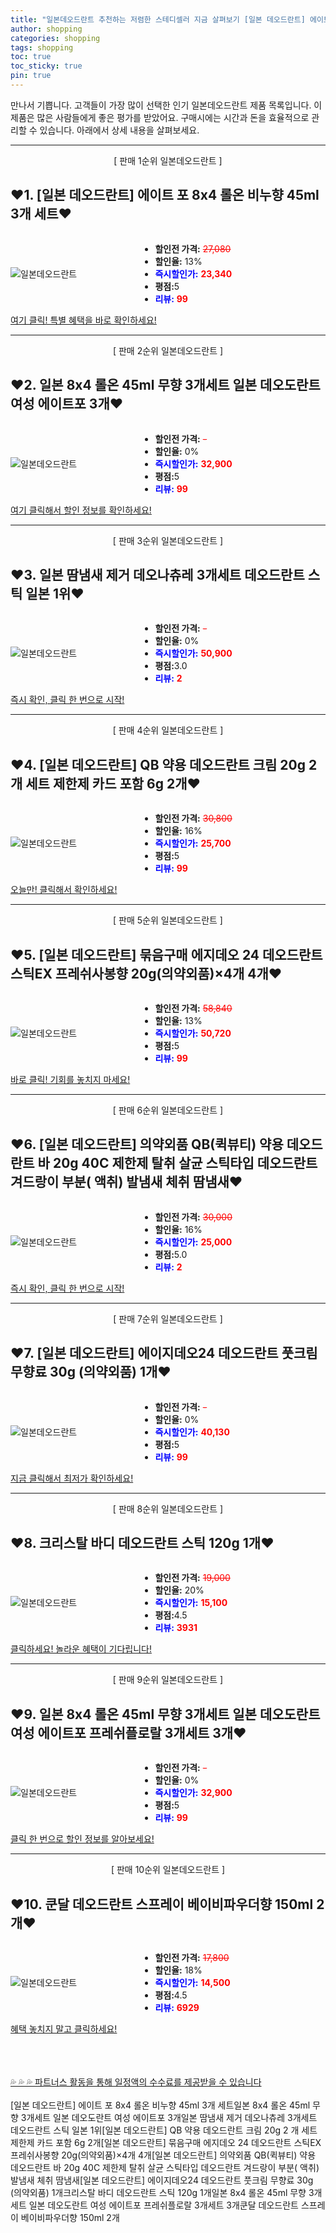 ```yaml
---
title: "일본데오드란트 추천하는 저렴한 스테디셀러 지금 살펴보기 [일본 데오드란트] 에이트 포 8x4"
author: shopping
categories: shopping
tags: shopping
toc: true
toc_sticky: true
pin: true
---
```

만나서 기쁩니다. 고객들이 가장 많이 선택한 인기 일본데오드란트 제품 목록입니다. 이 제품은 많은 사람들에게 좋은 평가를 받았어요. 구매시에는 시간과 돈을 효율적으로 관리할 수 있습니다. 아래에서 상세 내용을 살펴보세요.

---
<p class="toplist" style="margin: 0 auto; display: block; width: fit-content;">[ 판매 1순위 일본데오드란트 ]</p>

<h2><strong>❤️1. [일본 데오드란트] 에이트 포 8x4 롤온 비누향 45ml 3개 세트❤️</strong></h2>

<div style="display: flex; align-items: center;">
    <div style="flex: 0.4;">
        <img src="https://thumbnail8.coupangcdn.com/thumbnails/remote/230x230ex/image/vendor_inventory/8a4f/ee7ea27c970ea418441b0664bb12e29f5888d02e6a8861d09bf89f095e7b.jpg" alt="일본데오드란트" style="max-width: 100%;">
    </div>
    <div style="flex: 0.6; margin-left: 10px;">
        <ul>
            <li><strong>할인전 가격:</strong> <del style="color: red;">27,080</del></li>
            <li><strong>할인율:</strong> 13%</li>
            <li><span style='color:blue'><strong>즉시할인가:</strong></span> <span style='color:red'><strong>23,340</strong></span></li>
            <li><strong>평점:</strong>5</li>
            <li><span style='color:blue'><strong>리뷰:</strong></span> <span style='color:red'><strong>99</strong></span></li>
        </ul>
    </div>
</div>
<div class="center">
    <a href="https://selin100587001.github.io?lptag=AF9450613&subid=githubio&pageKey=7838612260&traceid=V0-153&itemId=21332661877&vendorItemId=90349328487" class="myButton">
        여기 클릭! 특별 혜택을 바로 확인하세요!
    </a>
</div>


---
<p class="toplist" style="margin: 0 auto; display: block; width: fit-content;">[ 판매 2순위 일본데오드란트 ]</p>

<h2><strong>❤️2. 일본 8x4 롤온 45ml 무향 3개세트 일본 데오도란트 여성 에이트포 3개❤️</strong></h2>

<div style="display: flex; align-items: center;">
    <div style="flex: 0.4;">
        <img src="https://thumbnail10.coupangcdn.com/thumbnails/remote/230x230ex/image/vendor_inventory/252e/1d58887544174d78d4896feb2caa3bc38f7abf128d59179373c3d157f043.jpg" alt="일본데오드란트" style="max-width: 100%;">
    </div>
    <div style="flex: 0.6; margin-left: 10px;">
        <ul>
            <li><strong>할인전 가격:</strong> <del style="color: red;">-</del></li>
            <li><strong>할인율:</strong> 0%</li>
            <li><span style='color:blue'><strong>즉시할인가:</strong></span> <span style='color:red'><strong>32,900</strong></span></li>
            <li><strong>평점:</strong>5</li>
            <li><span style='color:blue'><strong>리뷰:</strong></span> <span style='color:red'><strong>99</strong></span></li>
        </ul>
    </div>
</div>
<div class="center">
    <a href="https://selin100587001.github.io?lptag=AF9450613&subid=githubio&pageKey=6532264009&traceid=V0-153&itemId=14512948722&vendorItemId=81755851908" class="myButton">
        여기 클릭해서 할인 정보를 확인하세요!
    </a>
</div>


---
<p class="toplist" style="margin: 0 auto; display: block; width: fit-content;">[ 판매 3순위 일본데오드란트 ]</p>

<h2><strong>❤️3. 일본 땀냄새 제거 데오나츄레 3개세트 데오드란트 스틱 일본 1위❤️</strong></h2>

<div style="display: flex; align-items: center;">
    <div style="flex: 0.4;">
        <img src="https:https://img1a.coupangcdn.com/image/coupang/list/adultProduct_plp.png" alt="일본데오드란트" style="max-width: 100%;">
    </div>
    <div style="flex: 0.6; margin-left: 10px;">
        <ul>
            <li><strong>할인전 가격:</strong> <del style="color: red;">-</del></li>
            <li><strong>할인율:</strong> 0%</li>
            <li><span style='color:blue'><strong>즉시할인가:</strong></span> <span style='color:red'><strong>50,900</strong></span></li>
            <li><strong>평점:</strong>3.0</li>
            <li><span style='color:blue'><strong>리뷰:</strong></span> <span style='color:red'><strong>2</strong></span></li>
        </ul>
    </div>
</div>
<div class="center">
    <a href="https://selin100587001.github.io?lptag=AF9450613&subid=githubio&pageKey=7228054356&traceid=V0-153&itemId=18333712849&vendorItemId=85478190192" class="myButton">
        즉시 확인, 클릭 한 번으로 시작!
    </a>
</div>


---
<p class="toplist" style="margin: 0 auto; display: block; width: fit-content;">[ 판매 4순위 일본데오드란트 ]</p>

<h2><strong>❤️4. [일본 데오드란트] QB 약용 데오드란트 크림 20g 2 개 세트 제한제 카드 포함 6g 2개❤️</strong></h2>

<div style="display: flex; align-items: center;">
    <div style="flex: 0.4;">
        <img src="https://thumbnail6.coupangcdn.com/thumbnails/remote/230x230ex/image/vendor_inventory/ff16/c9d2080a98e3cd76f783019490591fc5083fb240aa52abe7b3f308891a12.jpg" alt="일본데오드란트" style="max-width: 100%;">
    </div>
    <div style="flex: 0.6; margin-left: 10px;">
        <ul>
            <li><strong>할인전 가격:</strong> <del style="color: red;">30,800</del></li>
            <li><strong>할인율:</strong> 16%</li>
            <li><span style='color:blue'><strong>즉시할인가:</strong></span> <span style='color:red'><strong>25,700</strong></span></li>
            <li><strong>평점:</strong>5</li>
            <li><span style='color:blue'><strong>리뷰:</strong></span> <span style='color:red'><strong>99</strong></span></li>
        </ul>
    </div>
</div>
<div class="center">
    <a href="https://selin100587001.github.io?lptag=AF9450613&subid=githubio&pageKey=8207757147&traceid=V0-153&itemId=22759344655&vendorItemId=89794496866" class="myButton">
        오늘만! 클릭해서 확인하세요!
    </a>
</div>


---
<p class="toplist" style="margin: 0 auto; display: block; width: fit-content;">[ 판매 5순위 일본데오드란트 ]</p>

<h2><strong>❤️5. [일본 데오드란트] 묶음구매 에지데오 24 데오드란트 스틱EX 프레쉬사봉향 20g(의약외품)×4개 4개❤️</strong></h2>

<div style="display: flex; align-items: center;">
    <div style="flex: 0.4;">
        <img src="https://thumbnail8.coupangcdn.com/thumbnails/remote/230x230ex/image/vendor_inventory/dfdb/c08d88e5fe9b1484f5b32cc76efd5b1ead99357a93902534e3ad3db4164f.jpg" alt="일본데오드란트" style="max-width: 100%;">
    </div>
    <div style="flex: 0.6; margin-left: 10px;">
        <ul>
            <li><strong>할인전 가격:</strong> <del style="color: red;">58,840</del></li>
            <li><strong>할인율:</strong> 13%</li>
            <li><span style='color:blue'><strong>즉시할인가:</strong></span> <span style='color:red'><strong>50,720</strong></span></li>
            <li><strong>평점:</strong>5</li>
            <li><span style='color:blue'><strong>리뷰:</strong></span> <span style='color:red'><strong>99</strong></span></li>
        </ul>
    </div>
</div>
<div class="center">
    <a href="https://selin100587001.github.io?lptag=AF9450613&subid=githubio&pageKey=8168368681&traceid=V0-153&itemId=22759498934&vendorItemId=90349334293" class="myButton">
        바로 클릭! 기회를 놓치지 마세요!
    </a>
</div>


---
<p class="toplist" style="margin: 0 auto; display: block; width: fit-content;">[ 판매 6순위 일본데오드란트 ]</p>

<h2><strong>❤️6. [일본 데오드란트] 의약외품 QB(퀵뷰티) 약용 데오드란트 바 20g 40C 제한제 탈취 살균 스틱타입 데오드란트 겨드랑이 부분( 액취) 발냄새 체취 땀냄새❤️</strong></h2>

<div style="display: flex; align-items: center;">
    <div style="flex: 0.4;">
        <img src="https://thumbnail6.coupangcdn.com/thumbnails/remote/230x230ex/image/vendor_inventory/41d9/ea09955d1c976c207092ce5b1e27509bc43d92ea75105ea6558aa5210e19.jpg" alt="일본데오드란트" style="max-width: 100%;">
    </div>
    <div style="flex: 0.6; margin-left: 10px;">
        <ul>
            <li><strong>할인전 가격:</strong> <del style="color: red;">30,000</del></li>
            <li><strong>할인율:</strong> 16%</li>
            <li><span style='color:blue'><strong>즉시할인가:</strong></span> <span style='color:red'><strong>25,000</strong></span></li>
            <li><strong>평점:</strong>5.0</li>
            <li><span style='color:blue'><strong>리뷰:</strong></span> <span style='color:red'><strong>2</strong></span></li>
        </ul>
    </div>
</div>
<div class="center">
    <a href="https://selin100587001.github.io?lptag=AF9450613&subid=githubio&pageKey=7486166051&traceid=V0-153&itemId=22759168717&vendorItemId=89794323254" class="myButton">
        즉시 확인, 클릭 한 번으로 시작!
    </a>
</div>


---
<p class="toplist" style="margin: 0 auto; display: block; width: fit-content;">[ 판매 7순위 일본데오드란트 ]</p>

<h2><strong>❤️7. [일본 데오드란트] 에이지데오24 데오드란트 풋크림 무향료 30g (의약외품) 1개❤️</strong></h2>

<div style="display: flex; align-items: center;">
    <div style="flex: 0.4;">
        <img src="https://thumbnail8.coupangcdn.com/thumbnails/remote/230x230ex/image/vendor_inventory/d652/6eee213db022086bd78637a9da95df75402418f33e09ae6fc8af75958c8b.jpg" alt="일본데오드란트" style="max-width: 100%;">
    </div>
    <div style="flex: 0.6; margin-left: 10px;">
        <ul>
            <li><strong>할인전 가격:</strong> <del style="color: red;">-</del></li>
            <li><strong>할인율:</strong> 0%</li>
            <li><span style='color:blue'><strong>즉시할인가:</strong></span> <span style='color:red'><strong>40,130</strong></span></li>
            <li><strong>평점:</strong>5</li>
            <li><span style='color:blue'><strong>리뷰:</strong></span> <span style='color:red'><strong>99</strong></span></li>
        </ul>
    </div>
</div>
<div class="center">
    <a href="https://selin100587001.github.io?lptag=AF9450613&subid=githubio&pageKey=8077337254&traceid=V0-153&itemId=22759679788&vendorItemId=90349330144" class="myButton">
        지금 클릭해서 최저가 확인하세요!
    </a>
</div>


---
<p class="toplist" style="margin: 0 auto; display: block; width: fit-content;">[ 판매 8순위 일본데오드란트 ]</p>

<h2><strong>❤️8. 크리스탈 바디 데오드란트 스틱 120g 1개❤️</strong></h2>

<div style="display: flex; align-items: center;">
    <div style="flex: 0.4;">
        <img src="https://thumbnail8.coupangcdn.com/thumbnails/remote/230x230ex/image/retail/images/546558263417050-137f1f9d-9496-41f9-a7ad-4480d055996f.png" alt="일본데오드란트" style="max-width: 100%;">
    </div>
    <div style="flex: 0.6; margin-left: 10px;">
        <ul>
            <li><strong>할인전 가격:</strong> <del style="color: red;">19,000</del></li>
            <li><strong>할인율:</strong> 20%</li>
            <li><span style='color:blue'><strong>즉시할인가:</strong></span> <span style='color:red'><strong>15,100</strong></span></li>
            <li><strong>평점:</strong>4.5</li>
            <li><span style='color:blue'><strong>리뷰:</strong></span> <span style='color:red'><strong>3931</strong></span></li>
        </ul>
    </div>
</div>
<div class="center">
    <a href="https://selin100587001.github.io?lptag=AF9450613&subid=githubio&pageKey=223157607&traceid=V0-153&itemId=700646715&vendorItemId=3439225951" class="myButton">
        클릭하세요! 놀라운 혜택이 기다립니다!
    </a>
</div>


---
<p class="toplist" style="margin: 0 auto; display: block; width: fit-content;">[ 판매 9순위 일본데오드란트 ]</p>

<h2><strong>❤️9. 일본 8x4 롤온 45ml 무향 3개세트 일본 데오도란트 여성 에이트포 프레쉬플로랄 3개세트 3개❤️</strong></h2>

<div style="display: flex; align-items: center;">
    <div style="flex: 0.4;">
        <img src="https://thumbnail10.coupangcdn.com/thumbnails/remote/230x230ex/image/vendor_inventory/252e/1d58887544174d78d4896feb2caa3bc38f7abf128d59179373c3d157f043.jpg" alt="일본데오드란트" style="max-width: 100%;">
    </div>
    <div style="flex: 0.6; margin-left: 10px;">
        <ul>
            <li><strong>할인전 가격:</strong> <del style="color: red;">-</del></li>
            <li><strong>할인율:</strong> 0%</li>
            <li><span style='color:blue'><strong>즉시할인가:</strong></span> <span style='color:red'><strong>32,900</strong></span></li>
            <li><strong>평점:</strong>5</li>
            <li><span style='color:blue'><strong>리뷰:</strong></span> <span style='color:red'><strong>99</strong></span></li>
        </ul>
    </div>
</div>
<div class="center">
    <a href="https://selin100587001.github.io?lptag=AF9450613&subid=githubio&pageKey=8207866519&traceid=V0-153&itemId=14512948719&vendorItemId=81755851851" class="myButton">
        클릭 한 번으로 할인 정보를 알아보세요!
    </a>
</div>


---
<p class="toplist" style="margin: 0 auto; display: block; width: fit-content;">[ 판매 10순위 일본데오드란트 ]</p>

<h2><strong>❤️10. 쿤달 데오드란트 스프레이 베이비파우더향 150ml 2개❤️</strong></h2>

<div style="display: flex; align-items: center;">
    <div style="flex: 0.4;">
        <img src="https://thumbnail9.coupangcdn.com/thumbnails/remote/230x230ex/image/retail/images/7890028851478579-52a252a5-2582-446a-ba2b-bb0c01154275.jpg" alt="일본데오드란트" style="max-width: 100%;">
    </div>
    <div style="flex: 0.6; margin-left: 10px;">
        <ul>
            <li><strong>할인전 가격:</strong> <del style="color: red;">17,800</del></li>
            <li><strong>할인율:</strong> 18%</li>
            <li><span style='color:blue'><strong>즉시할인가:</strong></span> <span style='color:red'><strong>14,500</strong></span></li>
            <li><strong>평점:</strong>4.5</li>
            <li><span style='color:blue'><strong>리뷰:</strong></span> <span style='color:red'><strong>6929</strong></span></li>
        </ul>
    </div>
</div>
<div class="center">
    <a href="https://selin100587001.github.io?lptag=AF9450613&subid=githubio&pageKey=6938957825&traceid=V0-153&itemId=18874930573&vendorItemId=71794758033" class="myButton">
        혜택 놓치지 말고 클릭하세요!
    </a>
</div>

<br><br><br>[💦 💦 💦 파트너스 활동을 통해 일정액의 수수료를 제공받을 수 있습니다](https://link.coupang.com/a/bcpT2c)<br><br>[일본 데오드란트] 에이트 포 8x4 롤온 비누향 45ml 3개 세트일본 8x4 롤온 45ml 무향 3개세트 일본 데오도란트 여성 에이트포 3개일본 땀냄새 제거 데오나츄레 3개세트 데오드란트 스틱 일본 1위[일본 데오드란트] QB 약용 데오드란트 크림 20g 2 개 세트 제한제 카드 포함 6g 2개[일본 데오드란트] 묶음구매 에지데오 24 데오드란트 스틱EX 프레쉬사봉향 20g(의약외품)×4개 4개[일본 데오드란트] 의약외품 QB(퀵뷰티) 약용 데오드란트 바 20g 40C 제한제 탈취 살균 스틱타입 데오드란트 겨드랑이 부분( 액취) 발냄새 체취 땀냄새[일본 데오드란트] 에이지데오24 데오드란트 풋크림 무향료 30g (의약외품) 1개크리스탈 바디 데오드란트 스틱 120g 1개일본 8x4 롤온 45ml 무향 3개세트 일본 데오도란트 여성 에이트포 프레쉬플로랄 3개세트 3개쿤달 데오드란트 스프레이 베이비파우더향 150ml 2개